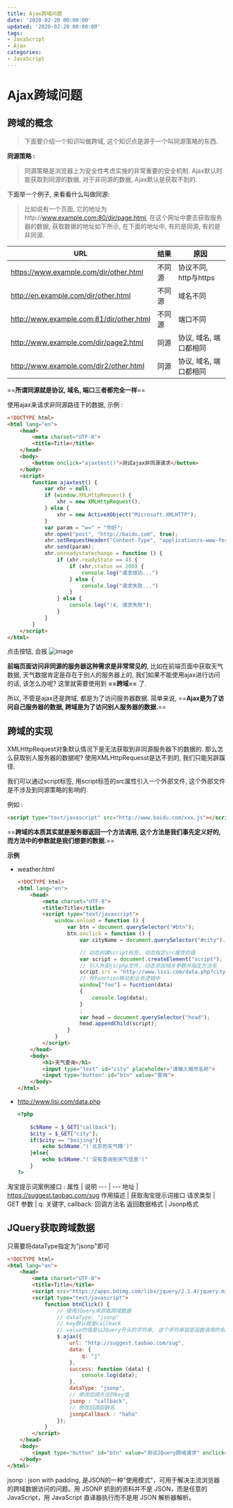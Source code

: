 ```yaml
---
title: Ajax跨域问题
date: '2020-02-20 00:00:00'
updated: '2020-02-20 00:00:00'
tags:
- JavaScript
- Ajax
categories:
- JavaScript
---
```

# Ajax跨域问题

## 跨域的概念
> 下面要介绍一个知识叫做跨域, 这个知识点是源于一个叫同源策略的东西.

**同源策略 :**

> 同源策略是浏览器上为安全性考虑实施的非常重要的安全机制. Ajax默认时能获取到同源的数据, 对于非同源的数据, Ajax默认是获取不到的.

下面举一个例子, 来看看什么叫做同源:

> 比如说有一个页面, 它的地址为http://www.example.com:80/dir/page.html, 在这个网址中要去获取服务器的数据, 获取数据的地址如下所示, 在下面的地址中, 有的是同源, 有的是非同源.

URL | 结果 | 原因
--- | --- | --- 
https://www.example.com/dir/other.html | 不同源 | 协议不同, http与https
http://en.example.com/dir/other.html | 不同源 | 域名不同
http://www.example.com:81/dir/other.html | 不同源 | 端口不同
http://www.example.com/dir/page2.html | 同源 | 协议, 域名, 端口都相同
http://www.example.com/dir2/other.html | 同源 | 协议, 域名, 端口都相同

==**所谓同源就是协议, 域名, 端口三者都完全一样**==

使用ajax来请求非同源路径下的数据, 示例 :
```html
<!DOCTYPE html>
<html lang="en">
    <head>
        <meta charset="UTF-8">
        <title>Title</title>
    </head>
    <body>
        <button onclick="ajaxtest()">测试ajax非同源请求</button>
    </body>
    <script>
        function ajaxtest() {
            var xhr = null;
            if (window.XMLHttpRequest) {
                xhr = new XMLHttpRequest();
            } else {
                xhr = new ActiveXObject("Microsoft.XMLHTTP");
            }
            var param = "w=" + "你好";
            xhr.open("post", "http://baidu.com", true);
            xhr.setRequestHeader("Content-Type", "application/x-www-form-urlencoded");
            xhr.send(param);
            xhr.onreadystatechange = function () {
                if (xhr.readyState == 4) {
                    if (xhr.status == 200) {
                        console.log("请求成功...")
                    } else {
                        console.log("请求失败...")
                    }
                } else {
                    console.log("!4, 请求失败");
                }
            }
        }
    </script>
</html>
```

点击按钮, 会报
![image](https://gitee.com/swang-harbin/pic-bed/raw/master/images/2021/20210609142949.png)

**前端页面访问非同源的服务器这种需求是非常常见的**, 比如在前端页面中获取天气数据, 天气数据肯定是存在于别人的服务器上的, 我们如果不能使用ajax进行访问的话, 该怎么办呢? 这里就需要使用到 **==跨域==** 了.

所以, 不管是ajax还是跨域, 都是为了访问服务器数据. 简单来说, ==**Ajax是为了访问自己服务器的数据, 跨域是为了访问别人服务器的数据.**==

## 跨域的实现

XMLHttpRequest对象默认情况下是无法获取到非同源服务器下的数据的. 那么怎么获取别人服务器的数据呢? 使用XMLHttpRequesst是达不到的, 我们只能另辟蹊径.

我们可以通过script标签, 用script标签的src属性引入一个外部文件, 这个外部文件是不涉及到同源策略的影响的.

例如 :
```html
<script type="text/javascript" src="http://www.baidu.com/xxx.js"></script>
```

==**跨域的本质其实就是服务器返回一个方法调用, 这个方法是我们事先定义好的, 而方法中的参数就是我们想要的数据.**==

**示例**

- weather.html

  ```html
  <!DOCTYPE html>
  <html lang="en">
      <head>
          <meta charset="UTF-8">
          <title>Title</title>
          <script type="text/javascript">
              window.onload = function () {
                  var btn = document.querySelector("#btn");
                  btn.onclick = function () {
                      var cityName = document.querySelector("#city").value;
  
                      // 动态创建script标签, 动态指定src属性的值
                      var script = document.createElement("script");
                      // 引入外部js/php文件, 动态添加相关参数并指定方法名
                      script.src = "http://www.lisi.com/data.php?city=" + cityName + "&callback=foo";
                      // 将function移动到业务逻辑中
                      window["foo"] = fucntion(data)
                      {
                          console.log(data);
                      }
                      ;
                      var head = document.querySelector("head");
                      head.appendChild(script);
                  }
              }
          </script>
      </head>
      <body>
          <h1>天气查询</h1>
          <input type="text" id="city" placeholder="请输入城市名称">
          <input type="button" id="btn" value="查询">
      </body>
  </html>
  ```

- http://www.lisi.com/data.php

  ```php
  <?php
      
      $cbName = $_GET["callback"];
      $city = $_GET["city"];
      if($city == "beijing"){
          echo $cbName."('北京的天气晴')"
      }else{
          echo $cbName."('没有查询到天气信息')"
      }
  ?>

淘宝提示词案例接口 :
属性 | 说明
--- | ---
地址 | https://suggest.taobao.com/sug
作用描述 | 获取淘宝提示词接口
请求类型 | GET
参数 | q: 关键字, callback: 回调方法名
返回数据格式 | Jsonp格式

## JQuery获取跨域数据

只需要将dataType指定为"jsonp"即可
```html
<!DOCTYPE html>
<html lang="en">
    <head>
        <meta charset="UTF-8">
        <title>Title</title>
        <script src="https://apps.bdimg.com/libs/jquery/2.1.4/jquery.min.js"></script>
        <script type="text/javascript">
            function btnClick() {
                // 使用JQuery来获取跨域数据
                // dataType: "jsonp"
                // key默认就是callback
                // value的值是以JQuery开头的字符串, 这个字符串就是函数调用的名称
                $.ajax({
                    url: "http://suggest.taobao.com/sug",
                    data: {
                        q: "j"
                    },
                    success: function (data) {
                        console.log(data);
                    },
                    dataType: "jsonp",
                    // 修改回调方法的key值
                    jsonp : "callback",
                    // 修改回调函数名
                    jsonpCallback : "haha"
                });
            }
        </script>
    </head>
    <body>
        <input type="button" id="btn" value="测试JQuery跨域请求" onclick="btnClick()">
    </body>
</html>
```
jsonp : json with padding, 是JSON的一种"使用模式"，可用于解决主流浏览器的跨域数据访问的问题。用 JSONP 抓到的资料并不是 JSON，而是任意的JavaScript，用 JavaScript 直译器执行而不是用 JSON 解析器解析。
